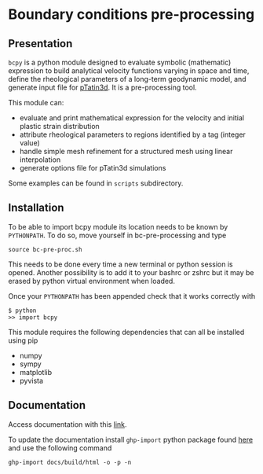 # Boundary conditions pre-processing
## Presentation
`bcpy` is a python module designed to evaluate symbolic (mathematic) expression to build analytical velocity functions varying in space and time, define the rheological parameters of a long-term geodynamic model, and generate input file for [pTatin3d](https://github.com/laetitialp/ptatin-gene).
It is a pre-processing tool.

This module can:
- evaluate and print mathematical expression for the velocity and initial plastic strain distribution 
- attribute rheological parameters to regions identified by a tag (integer value)
- handle simple mesh refinement for a structured mesh using linear interpolation
- generate options file for pTatin3d simulations

Some examples can be found in `scripts`  subdirectory.

## Installation
To be able to import bcpy module its location needs to be known by `PYTHONPATH`.
To do so, move yourself in bc-pre-processing and type

`source bc-pre-proc.sh`

This needs to be done every time a new terminal or python session is opened.
Another possibility is to add it to your bashrc or zshrc but it may be erased by python virtual environment when loaded.

Once your `PYTHONPATH` has been appended check that it works correctly with

```
$ python
>> import bcpy
```

This module requires the following dependencies that can all be installed using pip
- numpy
- sympy
- matplotlib
- pyvista

## Documentation
Access documentation with this [link](https://anthony-jourdon.github.io/bc-pre-processing/).

To update the documentation install `ghp-import` python package found [here](https://github.com/c-w/ghp-import) and use the following command

```
ghp-import docs/build/html -o -p -n
```